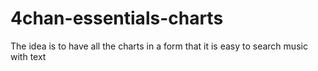 # 4chan-essentials-charts
The idea is to have all the charts in a form that it is easy to search music with text
